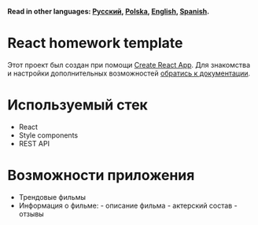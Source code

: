 **Read in other languages: [Русский](README.md), [Polska](README.pl.md),
[English](README.en.md), [Spanish](README.es.md).**

# React homework template

Этот проект был создан при помощи
[Create React App](https://github.com/facebook/create-react-app). Для знакомства
и настройки дополнительных возможностей
[обратись к документации](https://facebook.github.io/create-react-app/docs/getting-started).

# Используемый стек
- React
- Style components
- REST API

# Возможности приложения
- Трендовые фильмы
- Информация о фильме: 
          - описание фильма
          - актерский состав
          - отзывы

